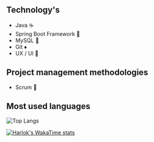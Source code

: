 ## Technology's 
- Java ☕
- Spring Boot Framework 🌱
- MySQL 🐬
- Git ♦️
- UX / UI 🎨

## Project management methodologies
- Scrum 🔧

## Most used languages
![Top Langs](https://github-readme-stats.vercel.app/api/top-langs/?username=RaulMatarazo&layout=compact&theme=transparent)

[![Harlok's WakaTime stats](https://github-readme-stats.vercel.app/api/wakatime?username=RaulMatarazo)](https://github.com/RaulMatarazo/github-readme-stats)

